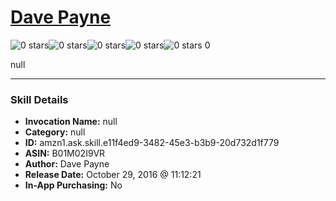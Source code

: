 # [Dave Payne](http://alexa.amazon.com/#skills/amzn1.ask.skill.e11f4ed9-3482-45e3-b3b9-20d732d1f779)
![0 stars](../../images/ic_star_border_black_18dp_1x.png)![0 stars](../../images/ic_star_border_black_18dp_1x.png)![0 stars](../../images/ic_star_border_black_18dp_1x.png)![0 stars](../../images/ic_star_border_black_18dp_1x.png)![0 stars](../../images/ic_star_border_black_18dp_1x.png) 0

null

***

### Skill Details

* **Invocation Name:** null
* **Category:** null
* **ID:** amzn1.ask.skill.e11f4ed9-3482-45e3-b3b9-20d732d1f779
* **ASIN:** B01M02I9VR
* **Author:** Dave Payne
* **Release Date:** October 29, 2016 @ 11:12:21
* **In-App Purchasing:** No
